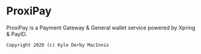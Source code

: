 # ProxiPay
ProxiPay is a Payment Gateway &amp; General wallet service powered by Xpring &amp; PayID.

    Copyright 2020 (c) Kyle Derby MacInnis

